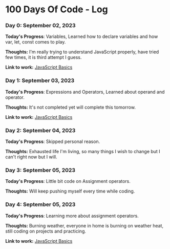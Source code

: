 # 100 Days Of Code - Log

### Day 0: September 02, 2023

**Today's Progress**: Variables, Learned how to declare variables and how var, let, const comes to play.

**Thoughts:** I'm really trying to understand JavaScript properly, have tried few times, it is third attempt I guess.

**Link to work:** [JavaScript Basics](https://github.com/sakibian/code-daily/commit/997b81337cc77061739a55b5ba5332b3daa12235)

### Day 1: September 03, 2023

**Today's Progress**: Expressions and Operators, Learned about operand and operator.

**Thoughts:** It's not completed yet will complete this tomorrow.

**Link to work:** [JavaScript Basics](https://github.com/sakibian/code-daily/commit/f1a44367811c80d4d77f4fe401e0b7fc3bc0daec)
### Day 2: September 04, 2023

**Today's Progress**: Skipped personal reason.

**Thoughts:** Exhausted life I'm living, so many things I wish to change but I can't right now but I will.

### Day 3: September 05, 2023

**Today's Progress**: Little bit code on Assignment operators.

**Thoughts:** Will keep pushing myself every time while coding.

### Day 4: September 05, 2023

**Today's Progress**: Learning more about assignment operators.

**Thoughts:** Burning weather, everyone in home is burning on weather heat, still coding on projects and practicing.

**Link to work:** [JavaScript Basics](https://github.com/sakibian/code-daily/commit/92cd6b739dd01da0f5baafea2f6d4021902fe189)

